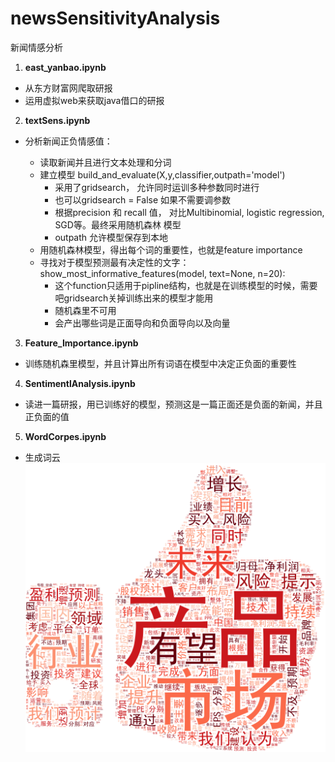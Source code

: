 # newsSensitivityAnalysis
新闻情感分析

1. **east_yanbao.ipynb**
  - 从东方财富网爬取研报
  - 运用虚拟web来获取java借口的研报
  
2. **textSens.ipynb**
  
  * 分析新闻正负情感值：

     - 读取新闻并且进行文本处理和分词
     - 建立模型 build_and_evaluate(X,y,classifier,outpath='model')
          - 采用了gridsearch， 允许同时运训多种参数同时进行
          - 也可以gridsearch = False 如果不需要调参数
          - 根据precision 和 recall 值， 对比Multibinomial, logistic regression, SGD等。最终采用随机森林 模型
          - outpath 允许模型保存到本地
     - 用随机森林模型，得出每个词的重要性，也就是feature importance
     - 寻找对于模型预测最有决定性的文字：show_most_informative_features(model, text=None, n=20):
          - 这个function只适用于pipline结构，也就是在训练模型的时候，需要吧gridsearch关掉训练出来的模型才能用
          - 随机森里不可用
          - 会产出哪些词是正面导向和负面导向以及向量

3. **Feature_Importance.ipynb**
  - 训练随机森里模型，并且计算出所有词语在模型中决定正负面的重要性
  
4. **SentimentlAnalysis.ipynb**
  - 读进一篇研报，用已训练好的模型，预测这是一篇正面还是负面的新闻，并且正负面的值

5. **WordCorpes.ipynb**
  - 生成词云
    ![正面](img/thumbup_pos.png)
    
